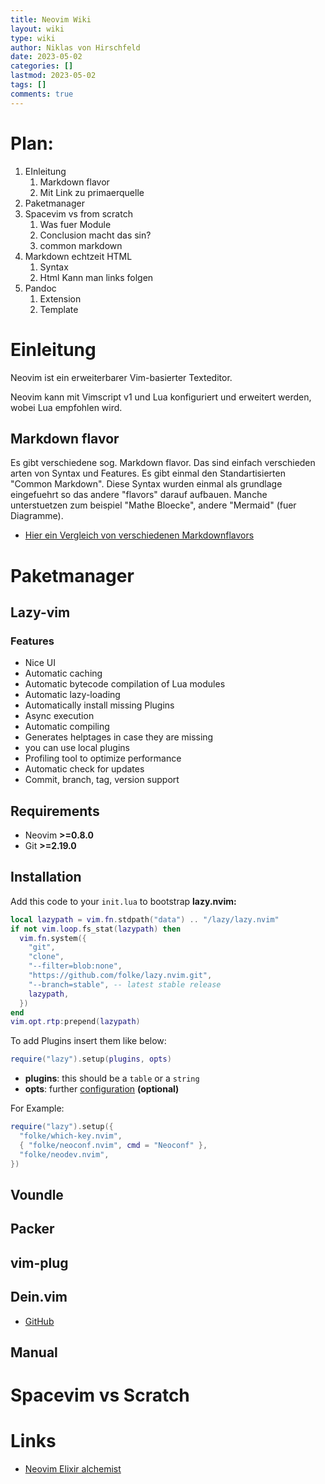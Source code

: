 ```yaml
---
title: Neovim Wiki
layout: wiki
type: wiki
author: Niklas von Hirschfeld
date: 2023-05-02
categories: []
lastmod: 2023-05-02
tags: []
comments: true
---
```


# Plan:

1. EInleitung
    1. Markdown flavor 
    2. Mit Link zu primaerquelle
2. Paketmanager
3. Spacevim vs from scratch
    1. Was fuer Module
    2. Conclusion macht das sin?
    1. common markdown
4. Markdown echtzeit HTML
    1. Syntax
    2. Html Kann man links folgen
5. Pandoc
    1. Extension
    2. Template

# Einleitung

Neovim ist ein erweiterbarer Vim-basierter Texteditor.

Neovim kann mit Vimscript v1 und Lua konfiguriert und erweitert werden,
wobei Lua empfohlen wird.

## Markdown flavor

Es gibt verschiedene sog. Markdown flavor. Das sind einfach
verschieden arten von Syntax und Features. Es gibt einmal
den Standartisierten "Common Markdown". Diese Syntax wurden 
einmal als grundlage eingefuehrt so das andere "flavors" darauf
aufbauen. Manche unterstuetzen zum beispiel "Mathe Bloecke", andere
"Mermaid" (fuer Diagramme).

- [Hier ein Vergleich von verschiedenen Markdownflavors](https://gist.github.com/vimtaai/99f8c89e7d3d02a362117284684baa0f)

# Paketmanager

## Lazy-vim

### Features

- Nice UI
- Automatic caching
- Automatic bytecode compilation of Lua modules
- Automatic lazy-loading
- Automatically install missing Plugins
- Async execution
- Automatic compiling
- Generates helptages in case they are missing
- you can use local plugins
- Profiling tool to optimize performance
- Automatic check for updates
- Commit, branch, tag, version support

## Requirements

- Neovim **>=0.8.0**
- Git **>=2.19.0**

## Installation

Add this code to your `init.lua` to bootstrap **lazy.nvim:**

```lua
local lazypath = vim.fn.stdpath("data") .. "/lazy/lazy.nvim"
if not vim.loop.fs_stat(lazypath) then
  vim.fn.system({
    "git",
    "clone",
    "--filter=blob:none",
    "https://github.com/folke/lazy.nvim.git",
    "--branch=stable", -- latest stable release
    lazypath,
  })
end
vim.opt.rtp:prepend(lazypath)
```

To add Plugins insert them like below:

```lua
require("lazy").setup(plugins, opts)
```

- **plugins**: this should be a `table` or a `string`
- **opts**: further [configuration](https://github.com/folke/lazy.nvim#%EF%B8%8F-configuration) **(optional)**

For Example:

```lua
require("lazy").setup({
  "folke/which-key.nvim",
  { "folke/neoconf.nvim", cmd = "Neoconf" },
  "folke/neodev.nvim",
})
```
## Voundle

## Packer

## vim-plug

## Dein.vim

- [GitHub](https://github.com/Shougo/dein.vim)

## Manual

# Spacevim vs Scratch



# Links

- [Neovim Elixir alchemist](https://github.com/slashmili/alchemist.vim)
